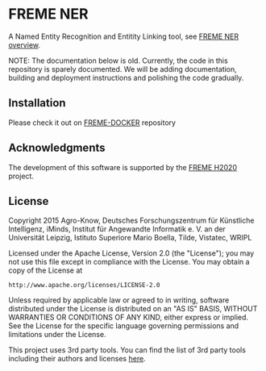 
# FREME NER

A Named Entity Recognition and Entitity Linking tool, see [FREME NER overview](http://api.freme-project.eu/doc/current/knowledge-base/freme-for-api-users/freme-ner.html).

NOTE: The documentation below is old. Currently, the code in this repository is sparely documented. We will be adding documentation, building and deployment instructions and polishing the code gradually.

Installation
------------

Please check it out on [FREME-DOCKER](https://github.com/freme-project/freme-docker) repository


Acknowledgments
---------------

The development of this software is supported by the [FREME H2020](http://www.freme-project.eu/) project.

## License

Copyright 2015  Agro-Know, Deutsches Forschungszentrum für Künstliche Intelligenz, iMinds, 
Institut für Angewandte Informatik e. V. an der Universität Leipzig, 
Istituto Superiore Mario Boella, Tilde, Vistatec, WRIPL

Licensed under the Apache License, Version 2.0 (the "License");
you may not use this file except in compliance with the License.
You may obtain a copy of the License at

    http://www.apache.org/licenses/LICENSE-2.0


Unless required by applicable law or agreed to in writing, software
distributed under the License is distributed on an "AS IS" BASIS,
WITHOUT WARRANTIES OR CONDITIONS OF ANY KIND, either express or implied.
See the License for the specific language governing permissions and
limitations under the License.

This project uses 3rd party tools. You can find the list of 3rd party tools including their authors and licenses [here](LICENSE-3RD-PARTY).

